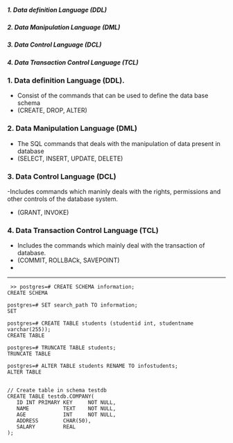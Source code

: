 
##### 1. Data definition Language (DDL)
##### 2. Data Manipulation Language (DML)
##### 3. Data Control Language (DCL)
##### 4. Data Transaction Control Language (TCL)


### 1. Data definition Language (DDL).

 - Consist of the commands that can be used  to define the data base schema
 - (CREATE, DROP, ALTER)
 

### 2. Data Manipulation Language (DML)

 - The SQL commands that deals with the manipulation of data present in database
 - (SELECT, INSERT, UPDATE, DELETE)


### 3. Data Control Language (DCL)

 -Includes commands which maninly deals with the rights, permissions and other controls of the database system.
 - (GRANT, INVOKE)

### 4.  Data Transaction Control Language (TCL)

 - Includes the commands which mainly deal with the transaction of database.
 - (COMMIT, ROLLBACk, SAVEPOINT)
 - 
 ----------------------------------------
```
 >> postgres=# CREATE SCHEMA information;
CREATE SCHEMA

postgres=# SET search_path TO information;
SET

postgres=# CREATE TABLE students (studentid int, studentname varchar(255));
CREATE TABLE

postgres=# TRUNCATE TABLE students;
TRUNCATE TABLE

postgres=# ALTER TABLE students RENAME TO infostudents;
ALTER TABLE


// Create table in schema testdb
CREATE TABLE testdb.COMPANY(
   ID INT PRIMARY KEY     NOT NULL,
   NAME           TEXT    NOT NULL,
   AGE            INT     NOT NULL,
   ADDRESS        CHAR(50),
   SALARY         REAL
);
 
 ```




